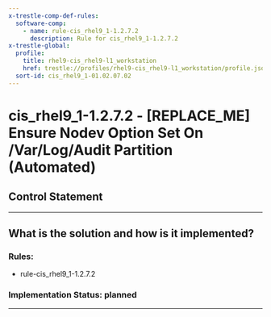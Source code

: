 ```yaml
---
x-trestle-comp-def-rules:
  software-comp:
    - name: rule-cis_rhel9_1-1.2.7.2
      description: Rule for cis_rhel9_1-1.2.7.2
x-trestle-global:
  profile:
    title: rhel9-cis_rhel9-l1_workstation
    href: trestle://profiles/rhel9-cis_rhel9-l1_workstation/profile.json
  sort-id: cis_rhel9_1-01.02.07.02
---
```


# cis_rhel9_1-1.2.7.2 - \[REPLACE_ME\] Ensure Nodev Option Set On /Var/Log/Audit Partition (Automated)

## Control Statement

______________________________________________________________________

## What is the solution and how is it implemented?

<!-- For implementation status enter one of: implemented, partial, planned, alternative, not-applicable -->

<!-- Note that the list of rules under ### Rules: is read-only and changes will not be captured after assembly to JSON -->

<!-- Add control implementation description here for control: cis_rhel9_1-1.2.7.2 -->

### Rules:

  - rule-cis_rhel9_1-1.2.7.2

### Implementation Status: planned

______________________________________________________________________
